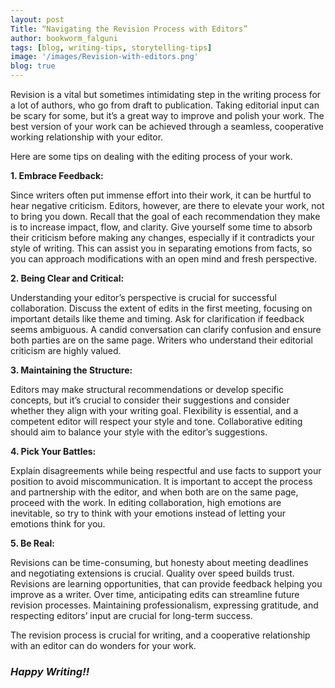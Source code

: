 ```yaml
---
layout: post
Title: “Navigating the Revision Process with Editors”
author: bookworm_falguni
tags: [blog, writing-tips, storytelling-tips]
image: '/images/Revision-with-editors.png'
blog: true
---
```

Revision is a vital but sometimes intimidating step in the writing process for a lot of authors, who go from draft to publication. Taking editorial input can be scary for some, but it’s a great way to improve and polish your work. The best version of your work can be achieved through a seamless, cooperative working relationship with your editor. 

Here are some tips on dealing with the editing process of your work.

**1. Embrace Feedback:**

Since writers often put immense effort into their work, it can be hurtful to hear negative criticism. Editors, however, are there to elevate your work, not to bring you down. Recall that the goal of each recommendation they make is to increase impact, flow, and clarity. Give yourself some time to absorb their criticism before making any changes, especially if it contradicts your style of writing. This can assist you in separating emotions from facts, so you can approach modifications with an open mind and fresh perspective.

**2. Being Clear and Critical:**

Understanding your editor’s perspective is crucial for successful collaboration. Discuss the extent of edits in the first meeting, focusing on important details like theme and timing. Ask for clarification if feedback seems ambiguous. A candid conversation can clarify confusion and ensure both parties are on the same page. Writers who understand their editorial criticism are highly valued.

**3. Maintaining the Structure:**

Editors may make structural recommendations or develop specific concepts, but it’s crucial to consider their suggestions and consider whether they align with your writing goal. Flexibility is essential, and a competent editor will respect your style and tone. Collaborative editing should aim to balance your style with the editor’s suggestions.

**4. Pick Your Battles:**

Explain disagreements while being respectful and use facts to support your position to avoid miscommunication. It is important to accept the process and partnership with the editor, and when both are on the same page, proceed with the work. In editing collaboration, high emotions are inevitable, so try to think with your emotions instead of letting your emotions think for you.

**5. Be Real:**

Revisions can be time-consuming, but honesty about meeting deadlines and negotiating extensions is crucial. Quality over speed builds trust. Revisions are learning opportunities, that can provide feedback helping you improve as a writer. Over time, anticipating edits can streamline future revision processes. Maintaining professionalism, expressing gratitude, and respecting editors’ input are crucial for long-term success.

The revision process is crucial for writing, and a cooperative relationship with an editor can do wonders for your work. 

### ***Happy Writing!!***

